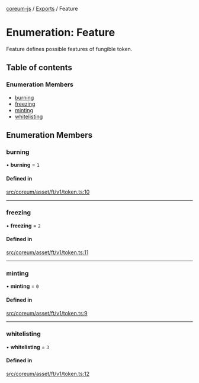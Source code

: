 [coreum-js](../README.md) / [Exports](../modules.md) / Feature

# Enumeration: Feature

Feature defines possible features of fungible token.

## Table of contents

### Enumeration Members

- [burning](Feature.md#burning)
- [freezing](Feature.md#freezing)
- [minting](Feature.md#minting)
- [whitelisting](Feature.md#whitelisting)

## Enumeration Members

### burning

• **burning** = ``1``

#### Defined in

[src/coreum/asset/ft/v1/token.ts:10](https://github.com/PyramydLabs/coreum-js/blob/1b17c7f/src/coreum/asset/ft/v1/token.ts#L10)

___

### freezing

• **freezing** = ``2``

#### Defined in

[src/coreum/asset/ft/v1/token.ts:11](https://github.com/PyramydLabs/coreum-js/blob/1b17c7f/src/coreum/asset/ft/v1/token.ts#L11)

___

### minting

• **minting** = ``0``

#### Defined in

[src/coreum/asset/ft/v1/token.ts:9](https://github.com/PyramydLabs/coreum-js/blob/1b17c7f/src/coreum/asset/ft/v1/token.ts#L9)

___

### whitelisting

• **whitelisting** = ``3``

#### Defined in

[src/coreum/asset/ft/v1/token.ts:12](https://github.com/PyramydLabs/coreum-js/blob/1b17c7f/src/coreum/asset/ft/v1/token.ts#L12)

